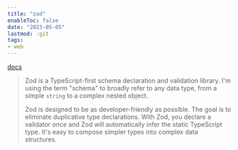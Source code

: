 ```yaml
---
title: "zod"
enableToc: false
date: "2023-05-05"
lastmod: :git
tags:
- web
---
```


[docs](https://zod.dev/)

> Zod is a TypeScript-first schema declaration and validation library. I'm using the term 
> "schema" to broadly refer to any data type, from a simple `string` to a complex nested object.
> 
> Zod is designed to be as developer-friendly as possible. The goal is to eliminate duplicative 
> type declarations. With Zod, you declare a validator _once_ and Zod will automatically infer the 
> static TypeScript type. It's easy to compose simpler types into complex data structures.